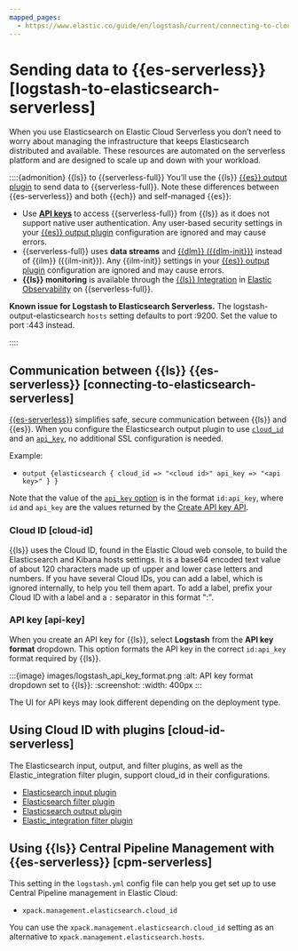 ```yaml
---
mapped_pages:
  - https://www.elastic.co/guide/en/logstash/current/connecting-to-cloud.html
---
```


# Sending data to {{es-serverless}} [logstash-to-elasticsearch-serverless]

When you use Elasticsearch on Elastic Cloud Serverless you don’t need to worry about managing the infrastructure that keeps Elasticsearch distributed and available. These resources are automated on the serverless platform and are designed to scale up and down with your workload.

::::{admonition} {{ls}} to {{serverless-full}}
You’ll use the {{ls}} [{{es}} output plugin](logstash-docs-md://lsr/plugins-outputs-elasticsearch.md) to send data to {{serverless-full}}.
Note these differences between {{es-serverless}} and both {{ech}} and self-managed {{es}}:

* Use [**API keys**](/reference/secure-connection.md#ls-api-keys) to access {{serverless-full}} from {{ls}} as it does not support native user authentication.
  Any user-based security settings in your [{{es}} output plugin](logstash-docs-md://lsr/plugins-outputs-elasticsearch.md) configuration are ignored and may cause errors.
* {{serverless-full}} uses **data streams** and [{{dlm}} ({{dlm-init}})](docs-content://manage-data/lifecycle/data-stream.md) instead of {{ilm}} ({{ilm-init}}). Any {{ilm-init}} settings in your [{{es}} output plugin](logstash-docs-md://lsr/plugins-outputs-elasticsearch.md) configuration are ignored and may cause errors.
* **{{ls}} monitoring** is available through the [{{ls}} Integration](https://github.com/elastic/integrations/blob/main/packages/logstash/_dev/build/docs/README.md) in [Elastic Observability](docs-content://solutions/observability.md) on {{serverless-full}}.

**Known issue for Logstash to Elasticsearch Serverless.**
The logstash-output-elasticsearch `hosts` setting defaults to port :9200.
Set the value to port :443 instead.

::::

## Communication between {{ls}} {{es-serverless}} [connecting-to-elasticsearch-serverless]

[{{es-serverless}}](docs-content://solutions/search/serverless-elasticsearch-get-started.md) simplifies safe, secure communication between {{ls}} and {{es}}.
When you configure the Elasticsearch output plugin to use [`cloud_id`](logstash-docs-md://lsr/plugins-outputs-elasticsearch.md#plugins-outputs-elasticsearch-cloud_id) and an [`api_key`](logstash-docs-md://lsr/plugins-outputs-elasticsearch.md#plugins-outputs-elasticsearch-api_key), no additional SSL configuration is needed.

Example:

* `output {elasticsearch { cloud_id => "<cloud id>" api_key => "<api key>" } }`

Note that the value of the [`api_key` option](logstash-docs-md://lsr/plugins-outputs-elasticsearch.md#plugins-outputs-elasticsearch-api_key) is in the format `id:api_key`, where `id` and `api_key` are the values returned by the [Create API key API](https://www.elastic.co/docs/api/doc/elasticsearch/operation/operation-security-create-api-key).


### Cloud ID [cloud-id]

{{ls}} uses the Cloud ID, found in the Elastic Cloud web console, to build the Elasticsearch and Kibana hosts settings. It is a base64 encoded text value of about 120 characters made up of upper and lower case letters and numbers. If you have several Cloud IDs, you can add a label, which is ignored internally, to help you tell them apart. To add a label, prefix your Cloud ID with a label and a `:` separator in this format "<label>:<cloud-id>".


### API key [api-key]

When you create an API key for {{ls}}, select **Logstash** from the **API key format** dropdown.
This option formats the API key in the correct `id:api_key` format required by {{ls}}.

:::{image} images/logstash_api_key_format.png
:alt: API key format dropdown set to {{ls}}:
:screenshot:
:width: 400px
:::

The UI for API keys may look different depending on the deployment type.

## Using Cloud ID with plugins [cloud-id-serverless]

The Elasticsearch input, output, and filter plugins, as well as the Elastic_integration filter plugin, support cloud_id in their configurations.

* [Elasticsearch input plugin](logstash-docs-md://lsr/plugins-inputs-elasticsearch.md#plugins-inputs-elasticsearch-cloud_id)
* [Elasticsearch filter plugin](logstash-docs-md://lsr/plugins-filters-elasticsearch.md#plugins-filters-elasticsearch-cloud_id)
* [Elasticsearch output plugin](logstash-docs-md://lsr/plugins-outputs-elasticsearch.md#plugins-outputs-elasticsearch-cloud_id)
* [Elastic_integration filter plugin](logstash-docs-md://lsr/plugins-filters-elastic_integration.md#plugins-filters-elastic_integration-cloud_id)



## Using {{ls}} Central Pipeline Management with {{es-serverless}} [cpm-serverless]

This setting in the `logstash.yml` config file can help you get set up to use Central Pipeline management in Elastic Cloud:

* `xpack.management.elasticsearch.cloud_id`

You can use the `xpack.management.elasticsearch.cloud_id` setting as an alternative to `xpack.management.elasticsearch.hosts`.

